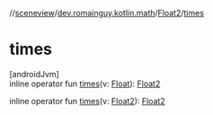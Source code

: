 //[sceneview](../../../index.md)/[dev.romainguy.kotlin.math](../index.md)/[Float2](index.md)/[times](times.md)

# times

[androidJvm]\
inline operator fun [times](times.md)(v: [Float](https://kotlinlang.org/api/latest/jvm/stdlib/kotlin/-float/index.html)): [Float2](index.md)

inline operator fun [times](times.md)(v: [Float2](index.md)): [Float2](index.md)
